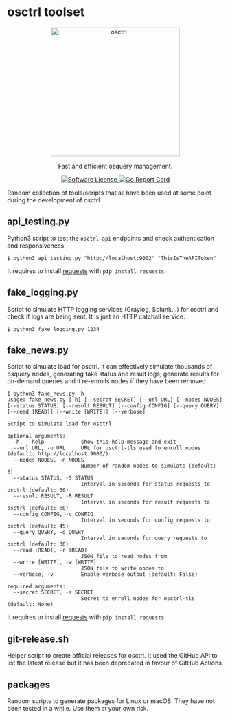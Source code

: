 # osctrl toolset

<p align="center">
  <img alt="osctrl" src="../logo.png" width="300" />
  <p align="center">
    Fast and efficient osquery management.
  </p>
  <p align="center">
    <a href="https://github.com/jmpsec/osctrl/blob/master/LICENSE">
      <img alt="Software License" src="https://img.shields.io/badge/license-MIT-green?style=flat-square&fuckgithubcache=1">
    </a>
    <a href="https://goreportcard.com/report/github.com/jmpsec/osctrl">
      <img alt="Go Report Card" src="https://goreportcard.com/badge/github.com/jmpsec/osctrl?style=flat-square&fuckgithubcache=1">
    </a>
  </p>
</p>

Random collection of tools/scripts that all have been used at some point during the development of osctrl

## api_testing.py

Python3 script to test the `osctrl-api` endpoints and check authentication and responsiveness.

```shell
$ python3 api_testing.py "http://localhost:9002" "ThisIsTheAPIToken"
```

It requires to install [requests](https://pypi.org/project/requests/)  with `pip install requests`.

## fake_logging.py

Script to simulate HTTP logging services (Graylog, Splunk...) for osctrl and check if logs are being sent. It is just an HTTP catchall service.

```shell
$ python3 fake_logging.py 1234
```

## fake_news.py

Script to simulate load for osctrl. It can effectively simulate thousands of osquery nodes, generating fake status and result logs, generate results for on-demand queries and it re-enrolls nodes if they have been removed.

```shell
$ python3 fake_news.py -h
usage: fake_news.py [-h] [--secret SECRET] [--url URL] [--nodes NODES] [--status STATUS] [--result RESULT] [--config CONFIG] [--query QUERY] [--read [READ]] [--write [WRITE]] [--verbose]

Script to simulate load for osctrl

optional arguments:
  -h, --help            show this help message and exit
  --url URL, -u URL     URL for osctrl-tls used to enroll nodes (default: http://localhost:9000/)
  --nodes NODES, -n NODES
                        Number of random nodes to simulate (default: 5)
  --status STATUS, -S STATUS
                        Interval in seconds for status requests to osctrl (default: 60)
  --result RESULT, -R RESULT
                        Interval in seconds for result requests to osctrl (default: 60)
  --config CONFIG, -c CONFIG
                        Interval in seconds for config requests to osctrl (default: 45)
  --query QUERY, -q QUERY
                        Interval in seconds for query requests to osctrl (default: 30)
  --read [READ], -r [READ]
                        JSON file to read nodes from
  --write [WRITE], -w [WRITE]
                        JSON file to write nodes to
  --verbose, -v         Enable verbose output (default: False)

required arguments:
  --secret SECRET, -s SECRET
                        Secret to enroll nodes for osctrl-tls (default: None)
```

It requires to install [requests](https://pypi.org/project/requests/)  with `pip install requests`.

## git-release.sh

Helper script to create official releases for osctrl. It used the GitHub API to list the latest release but it has been deprecated in favour of GitHub Actions.

## packages

Random scripts to generate packages for Linux or macOS. They have not been tested in a while. Use them at your own risk.
